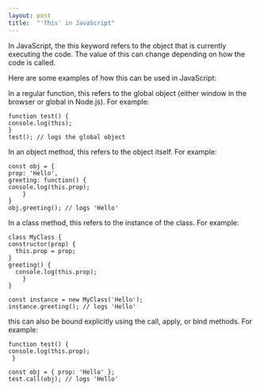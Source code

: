 ```yaml
---
layout: post
title:  "'This' in JavaScript"
---
```


In JavaScript, the this keyword refers to the object that is currently executing the code. The value of this can change depending on how the code is called.

Here are some examples of how this can be used in JavaScript:

In a regular function, this refers to the global object (either window in the browser or global in Node.js).
For example:

    function test() {  
    console.log(this);  
    }  
    test(); // logs the global object

In an object method, this refers to the object itself.
For example:

    const obj = {  
    prop: 'Hello',  
    greeting: function() {  
    console.log(this.prop);  
        }  
    }  
    obj.greeting(); // logs 'Hello'


In a class method, this refers to the instance of the class.
For example:

    class MyClass {  
    constructor(prop) {  
      this.prop = prop;  
    }  
    greeting() {  
      console.log(this.prop);  
        }  
    }  

    const instance = new MyClass('Hello');  
    instance.greeting(); // logs 'Hello'  

this can also be bound explicitly using the call, apply, or bind methods.
For example:

    function test() {  
    console.log(this.prop);  
     }  

    const obj = { prop: 'Hello' };  
    test.call(obj); // logs 'Hello'  

